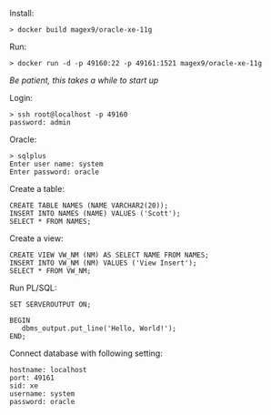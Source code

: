 
Install: 
```
> docker build magex9/oracle-xe-11g
```

Run:
```
> docker run -d -p 49160:22 -p 49161:1521 magex9/oracle-xe-11g
```

*Be patient, this takes a while to start up*

Login:
```
> ssh root@localhost -p 49160
password: admin
```

Oracle:
```
> sqlplus
Enter user name: system
Enter password: oracle
```

Create a table:
```
CREATE TABLE NAMES (NAME VARCHAR2(20));
INSERT INTO NAMES (NAME) VALUES ('Scott');
SELECT * FROM NAMES;
```

Create a view:
```
CREATE VIEW VW_NM (NM) AS SELECT NAME FROM NAMES;
INSERT INTO VW_NM (NM) VALUES ('View Insert');
SELECT * FROM VW_NM;
```

Run PL/SQL:
```
SET SERVEROUTPUT ON;

BEGIN
   dbms_output.put_line('Hello, World!');
END;
```

Connect database with following setting:
```
hostname: localhost
port: 49161
sid: xe
username: system
password: oracle
```